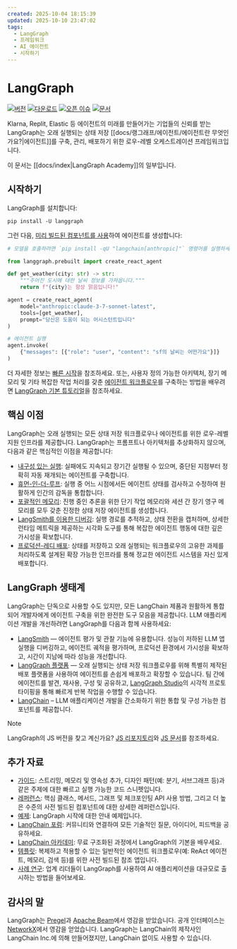 ```yaml
---
created: 2025-10-04 18:15:39
updated: 2025-10-10 23:47:02
tags:
  - LangGraph
  - 프레임워크
  - AI_에이전트
  - 시작하기
---
```

# LangGraph

[![버전](https://img.shields.io/pypi/v/langgraph.svg)](https://pypi.org/project/langgraph/)
[![다운로드](https://static.pepy.tech/badge/langgraph/month)](https://pepy.tech/project/langgraph)
[![오픈 이슈](https://img.shields.io/github/issues-raw/langchain-ai/langgraph)](https://github.com/langchain-ai/langgraph/issues)
[![문서](https://img.shields.io/badge/docs-latest-blue)](https://langchain-ai.github.io/langgraph/)

Klarna, Replit, Elastic 등 에이전트의 미래를 만들어가는 기업들의 신뢰를 받는 LangGraph는 오래 실행되는 상태 저장 [[docs/랭그래프/에이전트/에이전트란 무엇인가요?|에이전트]]를 구축, 관리, 배포하기 위한 로우-레벨 오케스트레이션 프레임워크입니다.

이 문서는 [[docs/index|LangGraph Academy]]의 일부입니다.

## 시작하기

LangGraph를 설치합니다:

```
pip install -U langgraph
```

그런 다음, [미리 빌드된 컴포넌트를 사용](https://langchain-ai.github.io/langgraph/agents/agents/)하여 에이전트를 생성합니다:

```python
# 모델을 호출하려면 `pip install -qU "langchain[anthropic]"` 명령어를 실행하세요.

from langgraph.prebuilt import create_react_agent

def get_weather(city: str) -> str:
    """주어진 도시에 대한 날씨 정보를 가져옵니다."""
    return f"{city}는 항상 맑음입니다!"

agent = create_react_agent(
    model="anthropic:claude-3-7-sonnet-latest",
    tools=[get_weather],
    prompt="당신은 도움이 되는 어시스턴트입니다"
)

# 에이전트 실행
agent.invoke(
    {"messages": [{"role": "user", "content": "sf의 날씨는 어떤가요"}]}
)
```

더 자세한 정보는 [빠른 시작](https://langchain-ai.github.io/langgraph/agents/agents/)을 참조하세요. 또는, 사용자 정의 가능한 아키텍처, 장기 메모리 및 기타 복잡한 작업 처리를 갖춘 [에이전트 워크플로우](https://langchain-ai.github.io/langgraph/concepts/low_level/)를 구축하는 방법을 배우려면 [LangGraph 기본 튜토리얼](https://langchain-ai.github.io/langgraph/tutorials/get-started/1-build-basic-chatbot/)을 참조하세요.

## 핵심 이점

LangGraph는 오래 실행되는 모든 상태 저장 워크플로우나 에이전트를 위한 로우-레벨 지원 인프라를 제공합니다. LangGraph는 프롬프트나 아키텍처를 추상화하지 않으며, 다음과 같은 핵심적인 이점을 제공합니다:

- [내구성 있는 실행](https://langchain-ai.github.io/langgraph/concepts/durable_execution/): 실패에도 지속되고 장기간 실행될 수 있으며, 중단된 지점부터 정확히 자동 재개되는 에이전트를 구축합니다.
- [휴먼-인-더-루프](https://langchain-ai.github.io/langgraph/concepts/human_in_the_loop/): 실행 중 어느 시점에서든 에이전트 상태를 검사하고 수정하여 원활하게 인간의 감독을 통합합니다.
- [포괄적인 메모리](https://langchain-ai.github.io/langgraph/concepts/memory/): 진행 중인 추론을 위한 단기 작업 메모리와 세션 간 장기 영구 메모리를 모두 갖춘 진정한 상태 저장 에이전트를 생성합니다.
- [LangSmith를 이용한 디버깅](http.www.langchain.com/langsmith): 실행 경로를 추적하고, 상태 전환을 캡처하며, 상세한 런타임 메트릭을 제공하는 시각화 도구를 통해 복잡한 에이전트 행동에 대한 깊은 가시성을 확보합니다.
- [프로덕션-레디 배포](https://langchain-ai.github.io/langgraph/concepts/deployment_options/): 상태를 저장하고 오래 실행되는 워크플로우의 고유한 과제를 처리하도록 설계된 확장 가능한 인프라를 통해 정교한 에이전트 시스템을 자신 있게 배포합니다.

## LangGraph 생태계

LangGraph는 단독으로 사용할 수도 있지만, 모든 LangChain 제품과 원활하게 통합되어 개발자에게 에이전트 구축을 위한 완전한 도구 모음을 제공합니다. LLM 애플리케이션 개발을 개선하려면 LangGraph를 다음과 함께 사용하세요:

- [LangSmith](http.www.langchain.com/langsmith) — 에이전트 평가 및 관찰 기능에 유용합니다. 성능이 저하된 LLM 앱 실행을 디버깅하고, 에이전트 궤적을 평가하며, 프로덕션 환경에서 가시성을 확보하고, 시간이 지남에 따라 성능을 개선합니다.
- [LangGraph 플랫폼](https://langchain-ai.github.io/langgraph/concepts/langgraph_platform/) — 오래 실행되는 상태 저장 워크플로우를 위해 특별히 제작된 배포 플랫폼을 사용하여 에이전트를 손쉽게 배포하고 확장할 수 있습니다. 팀 간에 에이전트를 발견, 재사용, 구성 및 공유하고, [LangGraph Studio](https://langchain-ai.github.io/langgraph/concepts/langgraph_studio/)의 시각적 프로토타이핑을 통해 빠르게 반복 작업을 수행할 수 있습니다.
- [LangChain](https://python.langchain.com/docs/introduction/) – LLM 애플리케이션 개발을 간소화하기 위한 통합 및 구성 가능한 컴포넌트를 제공합니다.

> [!NOTE]
> LangGraph의 JS 버전을 찾고 계신가요? [JS 리포지토리](https://github.com/langchain-ai/langgraphjs)와 [JS 문서](https://langchain-ai.github.io/langgraphjs/)를 참조하세요.

## 추가 자료

- [가이드](./guides/index): 스트리밍, 메모리 및 영속성 추가, 디자인 패턴(예: 분기, 서브그래프 등)과 같은 주제에 대한 빠르고 실행 가능한 코드 스니펫입니다.
- [레퍼런스](./reference/graphs): 핵심 클래스, 메서드, 그래프 및 체크포인팅 API 사용 방법, 그리고 더 높은 수준의 사전 빌드된 컴포넌트에 대한 상세한 레퍼런스입니다.
- [예제](https://langchain-ai.github.io/langgraph/examples/): LangGraph 시작에 대한 안내 예제입니다.
- [LangChain 포럼](https://forum.langchain.com/): 커뮤니티와 연결하여 모든 기술적인 질문, 아이디어, 피드백을 공유하세요.
- [LangChain 아카데미](https://academy.langchain.com/courses/intro-to-langgraph): 무료 구조화된 과정에서 LangGraph의 기본을 배우세요.
- [템플릿](https://langchain-ai.github.io/langgraph/concepts/template_applications/): 복제하고 적용할 수 있는 일반적인 에이전트 워크플로우(예: ReAct 에이전트, 메모리, 검색 등)를 위한 사전 빌드된 참조 앱입니다.
- [사례 연구](https://www.langchain.com/built-with-langgraph): 업계 리더들이 LangGraph를 사용하여 AI 애플리케이션을 대규모로 출시하는 방법을 들어보세요.

## 감사의 말

LangGraph는 [Pregel](https://research.google/pubs/pub37252/)과 [Apache Beam](https://beam.apache.org/)에서 영감을 받았습니다. 공개 인터페이스는 [NetworkX](https://networkx.org/documentation/latest/)에서 영감을 얻었습니다. LangGraph는 LangChain의 제작사인 LangChain Inc.에 의해 만들어졌지만, LangChain 없이도 사용할 수 있습니다.
